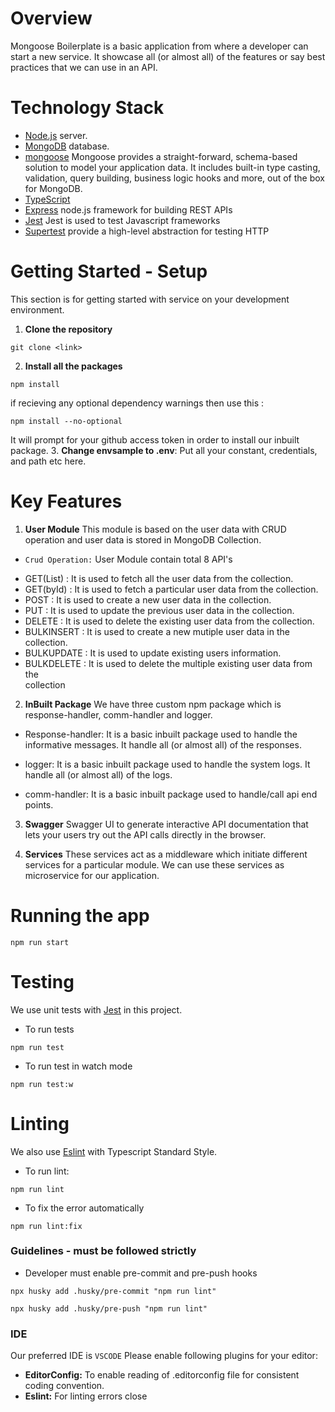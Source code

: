 # Overview


Mongoose Boilerplate is a basic application from where a developer can start a new service. It showcase all (or almost all) of the features or say best practices that we can use in an API.


# Technology Stack
* [Node.js](https://nodejs.org) server.
* [MongoDB](https://docs.mongodb.com/) database.
* [mongoose](http://mongoosejs.com/) Mongoose provides a straight-forward, schema-based solution to model your application data. It includes built-in type casting, validation, query building, business logic hooks and more, out of the box for MongoDB.
* [TypeScript](https://www.typescriptlang.org/docs/home.html)
* [Express](https://expressjs.com/) node.js framework for building REST APIs
* [Jest](https://jestjs.io/docs/en/getting-started) Jest is used to test Javascript frameworks
* [Supertest](https://www.npmjs.com/package/supertest) provide a high-level abstraction for testing HTTP


# Getting Started - Setup
This section is for getting started with service on your development environment.


1. **Clone the repository**
 ```
 git clone <link>
 ```
2. **Install all the packages**
 ```
 npm install
  ```
  if recieving any optional dependency warnings then use this :


  ```
 npm install --no-optional
  ```


 It will prompt for your github access token in order to install our inbuilt package.
 3. **Change  envsample to .env**: Put all your constant, credentials, and path etc here.


# Key Features


1. **User Module** This module is based on the user data with CRUD operation and user data is stored in MongoDB Collection.
 * `Crud Operation:` User Module contain total 8 API's
 - GET(List) : It is used to fetch all the user data from the collection.
 - GET(byId) : It is used to fetch a particular user data from the collection.
 - POST : It is used to create a new user data in the collection.
 - PUT : It is used to update the previous user data in the collection.
 - DELETE : It is used to delete the existing user data from the collection.
 - BULKINSERT : It is used to create a new mutiple user data in the collection.
 - BULKUPDATE : It is used to update existing users information.
 - BULKDELETE : It is used to delete the multiple existing user data from the  
                collection
 2. **InBuilt Package** We have three custom npm package which is response-handler, comm-handler and logger.


 - Response-handler: It is a basic inbuilt package used to handle the informative messages. It handle all (or almost all) of the responses.


 - logger: It is a basic inbuilt package used to handle the system logs. It handle all (or almost all) of the logs.
  - comm-handler: It is a basic inbuilt package used to handle/call api end points. 


3. **Swagger** Swagger UI to generate interactive API documentation that lets your users try out the API calls directly in the browser.


4. **Services**  These services act as a middleware which initiate different services for a particular module. We can use these services as microservice for our application.


# Running the app
```
npm run start
 ```
# Testing
We use unit tests with [Jest](https://github.com/facebook/jest) in this project.


- To run tests
 ```
 npm run test
 ```
- To run test in watch mode
 ```
 npm run test:w
 ``` 
# Linting
We also use [Eslint](https://github.com/eslint/eslint) with Typescript Standard Style.
- To run lint:
 ```
 npm run lint
 ```
- To fix the error automatically
 ```
 npm run lint:fix
 ```


### Guidelines - must be followed strictly
 - Developer must enable pre-commit and pre-push hooks
 ```
 npx husky add .husky/pre-commit "npm run lint"
 ```
 ```
 npx husky add .husky/pre-push "npm run lint"
 ```
### IDE
Our preferred IDE is `VSCODE`
Please enable following plugins for your editor:
- **EditorConfig:** To enable reading of .editorconfig file for consistent coding convention.
- **Eslint:** For linting errors
close
